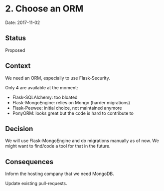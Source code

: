 # 2. Choose an ORM

Date: 2017-11-02

## Status

Proposed

## Context

We need an ORM, especially to use Flask-Security.

Only 4 are available at the moment:

* Flask-SQLAlchemy: too bloated
* Flask-MongoEngine: relies on Mongo (harder migrations)
* Flask-Peewee: initial choice, not maintained anymore
* PonyORM: looks great but the code is hard to contribute to

## Decision

We will use Flask-MongoEngine and do migrations manually as of now.
We might want to find/code a tool for that in the future.

## Consequences

Inform the hosting company that we need MongoDB.

Update existing pull-requests.
